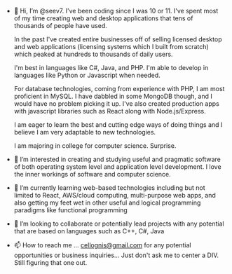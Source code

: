 - 👋 Hi, I’m @seev7. I've been coding since I was 10 or 11. I've spent most of my time creating web and desktop applications that tens of thousands of people have used. 

  In the past I've created entire businesses off of
selling licensed desktop and web applications (licensing systems which I built from scratch) which peaked at hundreds to thousands of daily users. 

  I'm best in languages like C#, Java, and PHP. I'm able to develop in languages like Python or Javascript when needed.
  
  For database technologies, coming from experience with PHP, I am most proficient in MySQL. 
I have dabbled in some MongoDB though, and I would have no problem picking it up. I've also created production apps with javascript libraries such as React along with Node.js/Express.

  I am eager to learn the best and cutting edge ways of doing things and I believe I am very adaptable to new technologies. 
    
    I am majoring in college for computer science. Surprise.
  
- 👀 I’m interested in creating and studying useful and pragmatic software of both operating system level and application level development. I love the inner workings of software and computer science.
- 🌱 I’m currently learning web-based technologies including but not limited to React, AWS/cloud computing, multi-purpose web apps, and also getting my feet wet in other useful and logical programming paradigms like functional programming
- 💞️ I’m looking to collaborate or potentially lead projects with any potential that are based on languages such as C++, C#, Java
- 📫 How to reach me ... cellognis@gmail.com for any potential opportunities or business inquiries... Just don't ask me to center a DIV. Still figuring that one out.

